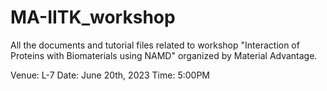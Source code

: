# MA-IITK_workshop
All the documents and tutorial files related to workshop "Interaction of Proteins with Biomaterials using NAMD" organized by Material Advantage. 

Venue: L-7
Date: June 20th, 2023
Time: 5:00PM

